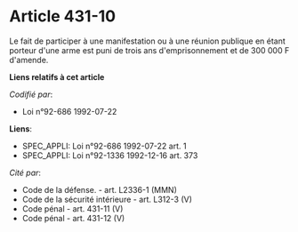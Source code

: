 # Article 431-10

Le fait de participer à une manifestation ou à une réunion publique en étant porteur d'une arme est puni de trois ans
d'emprisonnement et de 300 000 F d'amende.

**Liens relatifs à cet article**

_Codifié par_:

  - Loi n°92-686 1992-07-22

**Liens**:

  - SPEC_APPLI: Loi n°92-686 1992-07-22 art. 1
  - SPEC_APPLI: Loi n°92-1336 1992-12-16 art. 373

_Cité par_:

  - Code de la défense. - art. L2336-1 (MMN)
  - Code de la sécurité intérieure - art. L312-3 (V)
  - Code pénal - art. 431-11 (V)
  - Code pénal - art. 431-12 (V)
